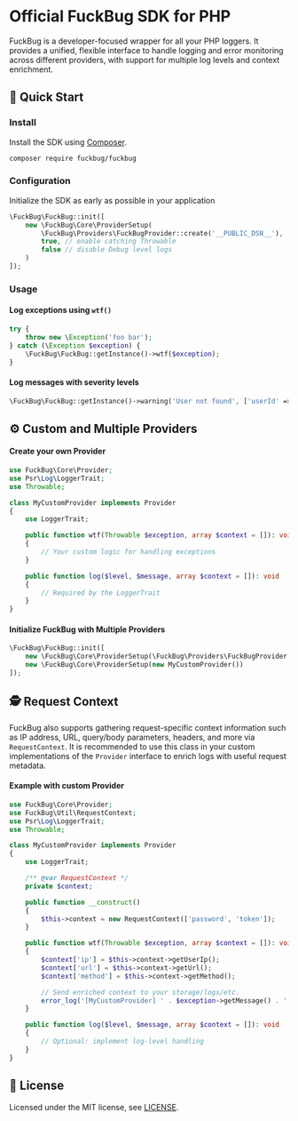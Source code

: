 # Official FuckBug SDK for PHP

FuckBug is a developer-focused wrapper for all your PHP loggers. It provides a unified, flexible interface to handle logging and error monitoring across different providers, with support for multiple log levels and context enrichment.

## 🚀 Quick Start

### Install

Install the SDK using [Composer](https://getcomposer.org/).

```bash
composer require fuckbug/fuckbug
```

### Configuration

Initialize the SDK as early as possible in your application

```php
\FuckBug\FuckBug::init([
    new \FuckBug\Core\ProviderSetup(
        \FuckBug\Providers\FuckBugProvider::create('__PUBLIC_DSN__'),
        true, // enable catching Throwable
        false // disable Debug level logs
    )
]);
```

### Usage

#### Log exceptions using `wtf()`

```php
try {
    throw new \Exception('foo bar');
} catch (\Exception $exception) {
    \FuckBug\FuckBug::getInstance()->wtf($exception);
}
```

#### Log messages with severity levels

```php
\FuckBug\FuckBug::getInstance()->warning('User not found', ['userId' => 8]);
```

## ⚙️ Custom and Multiple Providers

#### Create your own Provider

```php
use FuckBug\Core\Provider;
use Psr\Log\LoggerTrait;
use Throwable;

class MyCustomProvider implements Provider
{
    use LoggerTrait;

    public function wtf(Throwable $exception, array $context = []): void
    {
        // Your custom logic for handling exceptions
    }

    public function log($level, $message, array $context = []): void
    {
        // Required by the LoggerTrait
    }
}
```

#### Initialize FuckBug with Multiple Providers

```php
\FuckBug\FuckBug::init([
    new \FuckBug\Core\ProviderSetup(\FuckBug\Providers\FuckBugProvider::create('__PUBLIC_DSN__')),
    new \FuckBug\Core\ProviderSetup(new MyCustomProvider())
]);
```

## 🕵️ Request Context

FuckBug also supports gathering request-specific context information such as IP address, URL, query/body parameters, headers, and more via `RequestContext`.
It is recommended to use this class in your custom implementations of the `Provider` interface to enrich logs with useful request metadata.

#### Example with custom Provider

```php
use FuckBug\Core\Provider;
use FuckBug\Util\RequestContext;
use Psr\Log\LoggerTrait;
use Throwable;

class MyCustomProvider implements Provider
{
    use LoggerTrait;

    /** @var RequestContext */
    private $context;

    public function __construct()
    {
        $this->context = new RequestContext(['password', 'token']);
    }

    public function wtf(Throwable $exception, array $context = []): void
    {
        $context['ip'] = $this->context->getUserIp();
        $context['url'] = $this->context->getUrl();
        $context['method'] = $this->context->getMethod();

        // Send enriched context to your storage/logs/etc.
        error_log('[MyCustomProvider] ' . $exception->getMessage() . ' ' . json_encode($context));
    }

    public function log($level, $message, array $context = []): void
    {
        // Optional: implement log-level handling
    }
}
```

## 📄 License

Licensed under the MIT license, see [LICENSE](LICENSE).
